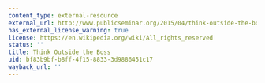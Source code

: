 ```yaml
---
content_type: external-resource
external_url: http://www.publicseminar.org/2015/04/think-outside-the-boss/#.VUoVZEuhIds
has_external_license_warning: true
license: https://en.wikipedia.org/wiki/All_rights_reserved
status: ''
title: Think Outside the Boss
uid: bf83b9bf-b8ff-4f15-8833-3d9886451c17
wayback_url: ''
---
```

